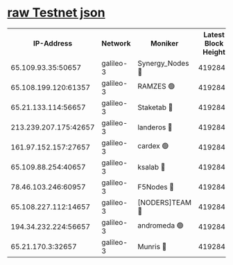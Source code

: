 [raw Testnet json](https://rpc-check.androt.stavr.tech/androt/rpcandrot_result.json)
=

<table><tr><th>IP-Address</th><th>Network</th><th>Moniker</th><th>Latest Block Height</th><th>Earliest Block Height</th><th>Catching Up</th><th>Tx Index</th><th>Voting Power</th><th>Scan Time</th></tr><tr><td>65.109.93.35:50657</td><td>galileo-3</td><td>Synergy_Nodes 🔴</td><td>4192846</td><td>0</td><td>False</td><td>on</td><td>960602</td><td>2023-12-12T07:34:55.087387322UTC</td></tr><tr><td>65.108.199.120:61357</td><td>galileo-3</td><td>RAMZES 🟢</td><td>4192845</td><td>1</td><td>False</td><td>on</td><td>0</td><td>2023-12-12T07:34:41.885282472UTC</td></tr><tr><td>65.21.133.114:56657</td><td>galileo-3</td><td>Staketab 🔴</td><td>4192846</td><td>90001</td><td>False</td><td>on</td><td>2</td><td>2023-12-12T07:34:56.081145758UTC</td></tr><tr><td>213.239.207.175:42657</td><td>galileo-3</td><td>landeros 🔴</td><td>4192843</td><td>2642001</td><td>False</td><td>on</td><td>72</td><td>2023-12-12T07:34:32.065155884UTC</td></tr><tr><td>161.97.152.157:27657</td><td>galileo-3</td><td>cardex 🟢</td><td>4192846</td><td>2945323</td><td>False</td><td>on</td><td>0</td><td>2023-12-12T07:34:55.395039538UTC</td></tr><tr><td>65.109.88.254:40657</td><td>galileo-3</td><td>ksalab 🔴</td><td>4192844</td><td>3000356</td><td>False</td><td>on</td><td>31929</td><td>2023-12-12T07:34:37.414719277UTC</td></tr><tr><td>78.46.103.246:60957</td><td>galileo-3</td><td>F5Nodes 🔴</td><td>4192846</td><td>3057001</td><td>False</td><td>off</td><td>24</td><td>2023-12-12T07:34:55.707165202UTC</td></tr><tr><td>65.108.227.112:14657</td><td>galileo-3</td><td>[NODERS]TEAM 🔴</td><td>4192843</td><td>3176323</td><td>False</td><td>on</td><td>959621</td><td>2023-12-12T07:34:32.381378543UTC</td></tr><tr><td>194.34.232.224:56657</td><td>galileo-3</td><td>andromeda 🟢</td><td>4192844</td><td>4092844</td><td>False</td><td>off</td><td>0</td><td>2023-12-12T07:34:37.085062642UTC</td></tr><tr><td>65.21.170.3:32657</td><td>galileo-3</td><td>Munris 🔴</td><td>4192845</td><td>4092845</td><td>False</td><td>off</td><td>414</td><td>2023-12-12T07:34:46.559831637UTC</td></tr></table>
